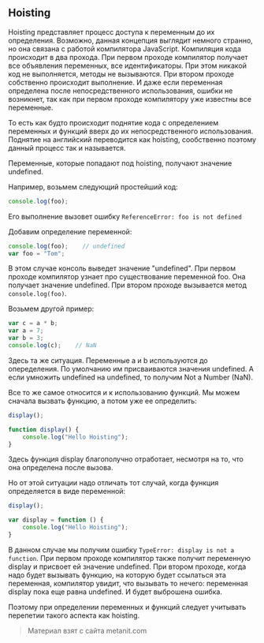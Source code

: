 ## Hoisting

Hoisting представляет процесс доступа к переменным до их определения. Возможно, данная концепция выглядит немного странно, но она связана с работой компилятора JavaScript. Компиляция кода происходит в два прохода. При первом проходе компилятор получает все объявления переменных, все идентификаторы. При этом никакой код не выполняется, методы не вызываются. При втором проходе собственно происходит выполнение. И даже если переменная определена после непосредственного использования, ошибки не возникнет, так как при первом проходе компилятору уже известны все переменные.

То есть как будто происходит поднятие кода с определением переменных и функций вверх до их непосредственного использования. Поднятие на английский переводится как hoisting, сообственно поэтому данный процесс так и называется.

Переменные, которые попадают под hoisting, получают значение undefined.

Например, возьмем следующий простейший код:

```js
console.log(foo);
```

Его выполнение вызовет ошибку `ReferenceError: foo is not defined`

Добавим определение переменной:

```js
console.log(foo);    // undefined
var foo = "Tom";
```

В этом случае консоль выведет значение "undefined". При первом проходе компилятор узнает про существование переменной foo. Она получает значение undefined. При втором проходе вызывается метод `console.log(foo)`.

Возьмем другой пример:

```js
var c = a * b;
var a = 7;
var b = 3;
console.log(c);    // NaN
```

Здесь та же ситуация. Переменные a и b используются до опеределения. По умолчанию им присваиваются значения undefined. А если умножить undefined на undefined, то получим Not a Number (NaN).

Все то же самое относится и к использованию функций. Мы можем сначала вызвать функцию, а потом уже ее определить:

```js
display();

function display() {
    console.log("Hello Hoisting");
}
```

Здесь функция display благополучно отработает, несмотря на то, что она определена после вызова.

Но от этой ситуации надо отличать тот случай, когда функция определяется в виде переменной:

```js
display();

var display = function () {
    console.log("Hello Hoisting");
}
```

В данном случае мы получим ошибку `TypeError: display is not a function`. При первом проходе компилятор также получит переменную display и присвоет ей значение undefined. При втором проходе, когда надо будет вызывать функцию, на которую будет ссылаться эта переменная, компилятор увидит, что вызывать то нечего: переменная display пока еще равна undefined. И будет выброшена ошибка.

Поэтому при определении переменных и функций следует учитывать перепетии такого аспекта как hoisting.


> Материал взят с сайта metanit.com